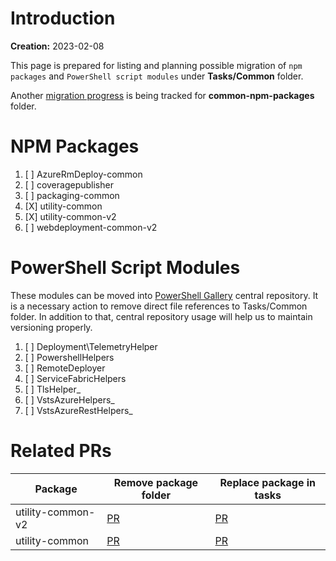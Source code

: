 # Introduction

**Creation:** 2023-02-08

This page is prepared for listing and planning possible migration of `npm packages` and `PowerShell script modules` under **Tasks/Common** folder.

Another [migration progress](../../common-npm-packages/MIGRATION_OF_COMMON_PACKAGES.md) is being tracked for **common-npm-packages** folder.

# NPM Packages

1. [ ] AzureRmDeploy-common
2. [ ] coveragepublisher
3. [ ] packaging-common
4. [X] utility-common
5. [X] utility-common-v2
6. [ ] webdeployment-common-v2

# PowerShell Script Modules

These modules can be moved into [PowerShell Gallery](https://www.powershellgallery.com/) central repository.
It is a necessary action to remove direct file references to Tasks/Common folder.
In addition to that, central repository usage will help us to maintain versioning properly.

1. [ ] Deployment\TelemetryHelper
2. [ ] PowershellHelpers
3. [ ] RemoteDeployer
4. [ ] ServiceFabricHelpers
5. [ ] TlsHelper_
6. [ ] VstsAzureHelpers_
7. [ ] VstsAzureRestHelpers_


# Related PRs

| Package                 | Remove package folder                                               | Replace package in tasks                                            |
| ----------------------- | ------------------------------------------------------------------- | ------------------------------------------------------------------- |
| utility-common-v2       | [PR](https://github.com/microsoft/azure-pipelines-tasks/pull/17730) | [PR](https://github.com/microsoft/azure-pipelines-tasks/pull/16997) |
| utility-common          | [PR](https://github.com/microsoft/azure-pipelines-tasks/pull/17737) | [PR](https://github.com/microsoft/azure-pipelines-tasks/pull/17729) |